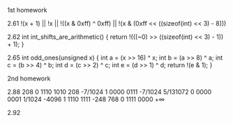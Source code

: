 1st homework

2.61
!(x + 1) || !x || !((x & 0xff) ^ 0xff) || !(x & (0xff << ((sizeof(int) << 3) - 8)))

2.62
int int_shifts_are_arithmetic()
{
	return !(((~0) >> ((sizeof(int) << 3) - 1)) + 1);
}

2.65
int odd_ones(unsigned x)
{
	int a = (x >> 16) ^ x;
	int b = (a >> 8) ^ a;
	int c = (b >> 4) ^ b;
	int d = (c >> 2) ^ c;
	int e = (d >> 1) ^ d;
	return !(e & 1);
}



2nd homework

2.88
208         0 1110 1010    208
-7/1024     1 0000 0111    -7/1024
5/131072    0 0000 0001    1/1024
-4096       1 1110 1111    -248
768         0 1111 0000    +∞

2.92
